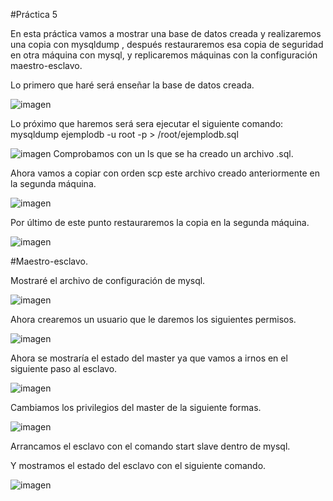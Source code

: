 #Práctica 5

En esta práctica vamos a mostrar una base de datos creada y realizaremos una copia con mysqldump , después restauraremos esa copia de seguridad en otra máquina con mysql,  y replicaremos
máquinas con la configuración maestro-esclavo.

Lo primero que haré será enseñar la base de datos creada.

![imagen](https://github.com/marquirj/swap1516/blob/master/practica5/imagenes/muestrabd.png)

Lo próximo que haremos será sera ejecutar el siguiente comando: mysqldump ejemplodb -u root -p > /root/ejemplodb.sql

![imagen](https://github.com/marquirj/swap1516/blob/master/practica5/imagenes/mysqldump.png)
Comprobamos con un ls que se ha creado un archivo .sql.

Ahora vamos a copiar con orden scp este archivo creado anteriormente en la segunda máquina.

![imagen](https://github.com/marquirj/swap1516/blob/master/practica5/imagenes/copiarmaquina2.png)

Por último de este punto restauraremos la copia en la segunda máquina.

![imagen](https://github.com/marquirj/swap1516/blob/master/practica5/imagenes/restaurarcopiamaquina2.png)

#Maestro-esclavo.

Mostraré el archivo de configuración de mysql.

![imagen](https://github.com/marquirj/swap1516/blob/master/practica5/imagenes/confmysq.png)

Ahora crearemos un usuario que le daremos los siguientes permisos.

![imagen](https://github.com/marquirj/swap1516/blob/master/practica5/imagenes/usuario.png)

Ahora se mostraría el estado del master ya que vamos a irnos en el siguiente paso al esclavo.

![imagen](https://github.com/marquirj/swap1516/blob/master/practica5/imagenes/masterstatus.pnh.PNG)

Cambiamos los privilegios del master de la siguiente formas.

![imagen](https://github.com/marquirj/swap1516/blob/master/practica5/imagenes/changemaster.PNG)

Arrancamos el esclavo con el comando start slave dentro de mysql.

Y mostramos el estado del esclavo con el siguiente comando.

![imagen](https://github.com/marquirj/swap1516/blob/master/practica5/imagenes/replica.PNG)

